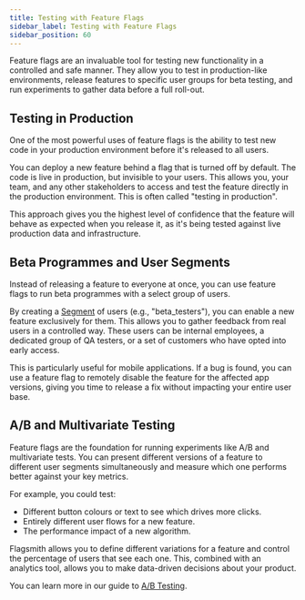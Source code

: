 ```yaml
---
title: Testing with Feature Flags
sidebar_label: Testing with Feature Flags
sidebar_position: 60
---
```


Feature flags are an invaluable tool for testing new functionality in a controlled and safe manner. They allow you to test in production-like environments, release features to specific user groups for beta testing, and run experiments to gather data before a full roll-out.

## Testing in Production

One of the most powerful uses of feature flags is the ability to test new code in your production environment before it's released to all users.

You can deploy a new feature behind a flag that is turned off by default. The code is live in production, but invisible to your users. This allows you, your team, and any other stakeholders to access and test the feature directly in the production environment. This is often called "testing in production".

This approach gives you the highest level of confidence that the feature will behave as expected when you release it, as it's being tested against live production data and infrastructure.

## Beta Programmes and User Segments

Instead of releasing a feature to everyone at once, you can use feature flags to run beta programmes with a select group of users.

By creating a [Segment](/basic-features/segments.md) of users (e.g., "beta_testers"), you can enable a new feature exclusively for them. This allows you to gather feedback from real users in a controlled way. These users can be internal employees, a dedicated group of QA testers, or a set of customers who have opted into early access.

This is particularly useful for mobile applications. If a bug is found, you can use a feature flag to remotely disable the feature for the affected app versions, giving you time to release a fix without impacting your entire user base.

## A/B and Multivariate Testing

Feature flags are the foundation for running experiments like A/B and multivariate tests. You can present different versions of a feature to different user segments simultaneously and measure which one performs better against your key metrics.

For example, you could test:
- Different button colours or text to see which drives more clicks.
- Entirely different user flows for a new feature.
- The performance impact of a new algorithm.

Flagsmith allows you to define different variations for a feature and control the percentage of users that see each one. This, combined with an analytics tool, allows you to make data-driven decisions about your product.

You can learn more in our guide to [A/B Testing](../advanced-use/ab-testing.md). 